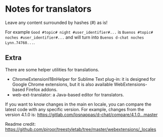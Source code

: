 # Notes for translators

Leave any content surrounded by hashes (#) as is!

For example `Good #topic# night #user_identifier#...` is `Buenos #topic# noches #user_identifier#...` and will turn into `Buenos d-chat noches Lynn.74760...`.

## Extra

There are some helper utilities for translations.

* ChromeExtensionI18nHelper for Sublime Text plug-in: it is designed for Google Chrome extensions, but it is also available WebExtensions-based Firefox addons.
* web-ext-translator: a Java-based editor for translators.

If you want to know changes in the main en locale, you can compare the latest code with any specific version. For example, changes from the version 4.1.0 is: https://gitlab.com/losnappas/d-chat/compare/4.1.0...master



Readme credit: https://github.com/piroor/treestyletab/tree/master/webextensions/_locales

